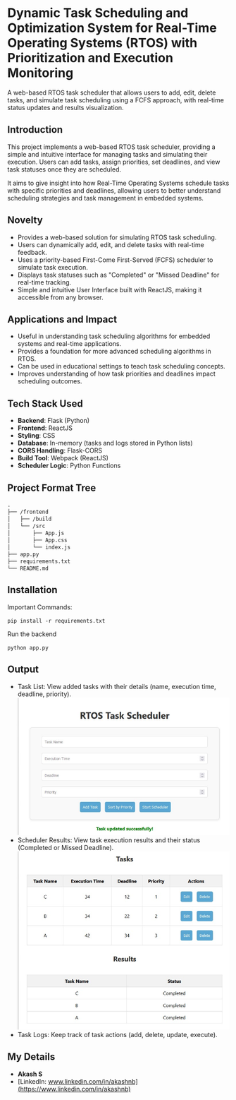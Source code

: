 # Dynamic Task Scheduling and Optimization System for Real-Time Operating Systems (RTOS) with Prioritization and Execution Monitoring

A web-based RTOS task scheduler that allows users to add, edit, delete tasks, and simulate task scheduling using a FCFS approach, with real-time status updates and results visualization.

## Introduction
This project implements a web-based RTOS task scheduler, providing a simple and intuitive interface for managing tasks and simulating their execution. Users can add tasks, assign priorities, set deadlines, and view task statuses once they are scheduled.

It aims to give insight into how Real-Time Operating Systems schedule tasks with specific priorities and deadlines, allowing users to better understand scheduling strategies and task management in embedded systems.

## Novelty
- Provides a web-based solution for simulating RTOS task scheduling.
- Users can dynamically add, edit, and delete tasks with real-time feedback.
- Uses a priority-based First-Come First-Served (FCFS) scheduler to simulate task execution.
- Displays task statuses such as "Completed" or "Missed Deadline" for real-time tracking.
- Simple and intuitive User Interface built with ReactJS, making it accessible from any browser.

## Applications and Impact
- Useful in understanding task scheduling algorithms for embedded systems and real-time applications.
- Provides a foundation for more advanced scheduling algorithms in RTOS.
- Can be used in educational settings to teach task scheduling concepts.
- Improves understanding of how task priorities and deadlines impact scheduling outcomes.

## Tech Stack Used
- **Backend**: Flask (Python)
- **Frontend**: ReactJS
- **Styling**: CSS
- **Database**: In-memory (tasks and logs stored in Python lists)
- **CORS Handling**: Flask-CORS
- **Build Tool**: Webpack (ReactJS)
- **Scheduler Logic**: Python Functions

## Project Format Tree
```
.
├── /frontend          
│   ├── /build           
│   └── /src             
│       ├── App.js      
│       ├── App.css     
│       └── index.js      
├── app.py           
├── requirements.txt  
└── README.md            

```


## Installation

Important Commands:
```
pip install -r requirements.txt
```

Run the backend
```
python app.py
```

## Output
- Task List: View added tasks with their details (name, execution time, deadline, priority).
  ![Output](screenshot/rtos1.jpg)
- Scheduler Results: View task execution results and their status (Completed or Missed Deadline).
  ![Output](screenshot/rtos2.jpg)
- Task Logs: Keep track of task actions (add, delete, update, execute).

## My Details
- **Akash S**
- [LinkedIn: www.linkedin.com/in/akashnb](https://www.linkedin.com/in/akashnb)


